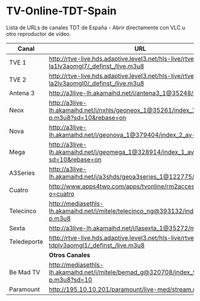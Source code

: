 # TV-Online-TDT-Spain
Lista de URLs de canales TDT de España - Abrir directamente con VLC u otro reproductor de vídeo.

|Canal|URL| 
|---|---|
|TVE 1|http://rtve-live.hds.adaptive.level3.net/hls-live/rtvegl7-la1lv3aomgl7/_definst_/live.m3u8|
|TVE 2|http://rtve-live.hds.adaptive.level3.net/hls-live/rtvegl0-la2lv3aomgl0/_definst_/live.m3u8|
|Antena 3|http://a3live-lh.akamaihd.net/i/antena3_1@35248/master.m3u8|
|Neox|http://a3live-lh.akamaihd.net/i/nxhls/geoneox_1@35261/index_1_av-p.m3u8?sd=10&rebase=on|
|Nova|http://a3live-lh.akamaihd.net/i/geonova_1@379404/index_2_av-b.m3u8|
|Mega|http://a3live-lh.akamaihd.net/i/geomega_1@328914/index_1_av-p.m3u8?sd=10&rebase=on|
|A3Series|http://a3live-lh.akamaihd.net/i/a3shds/geoa3series_1@122775/master.m3u8|
|Cuatro|http://www.apps4two.com/apps/tvonline/rm2access.php?o=cuatro|
|Telecinco|http://mediasethls-lh.akamaihd.net/i/mitele/telecinco_ng@393132/index_500_av-p.m3u8|
|Sexta|http://a3live-lh.akamaihd.net/i/lasexta_1@35272/master.m3u8|
|Teledeporte|http://rtve-live.hds.adaptive.level3.net/hls-live/rtvegl1-tdplv3aomgl1/_definst_/live.m3u8|
||**Otros Canales**|
|Be Mad TV|http://mediasethls-lh.akamaihd.net/i/mitele/bemad_g@320708/index_500_av-p.m3u8?sd=10|
|Paramount|http://195.10.10.201/paramount/live-med/stream.m3u8|

